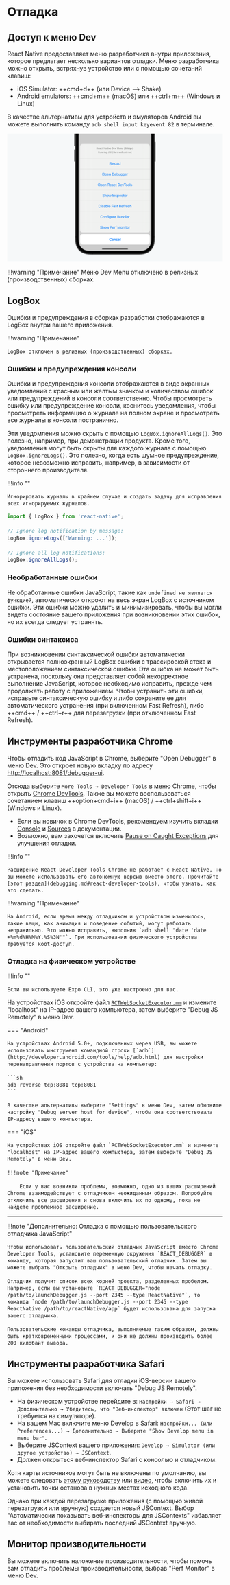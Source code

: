 # Отладка

## Доступ к меню Dev

React Native предоставляет меню разработчика внутри приложения, которое предлагает несколько вариантов отладки. Меню разработчика можно открыть, встряхнув устройство или с помощью сочетаний клавиш:

-   iOS Simulator: ++cmd+d++ (или Device --> Shake)
-   Android emulators: ++cmd+m++ (macOS) или ++ctrl+m++ (Windows и Linux)

В качестве альтернативы для устройств и эмуляторов Android вы можете выполнить команду `adb shell input keyevent 82` в терминале.

![](DevMenu.png)

!!!warning "Примечание"
Меню Dev Menu отключено в релизных (производственных) сборках.

## LogBox

Ошибки и предупреждения в сборках разработки отображаются в LogBox внутри вашего приложения.

!!!warning "Примечание"

    LogBox отключен в релизных (производственных) сборках.

### Ошибки и предупреждения консоли

Ошибки и предупреждения консоли отображаются в виде экранных уведомлений с красным или желтым значком и количеством ошибок или предупреждений в консоли соответственно. Чтобы просмотреть ошибку или предупреждение консоли, коснитесь уведомления, чтобы просмотреть информацию о журнале на полном экране и просмотреть все журналы в консоли постранично.

Эти уведомления можно скрыть с помощью `LogBox.ignoreAllLogs()`. Это полезно, например, при демонстрации продукта. Кроме того, уведомления могут быть скрыты для каждого журнала с помощью `LogBox.ignoreLogs()`. Это полезно, когда есть шумное предупреждение, которое невозможно исправить, например, в зависимости от стороннего производителя.

!!!info ""

    Игнорировать журналы в крайнем случае и создать задачу для исправления всех игнорируемых журналов.

```ts
import { LogBox } from 'react-native';

// Ignore log notification by message:
LogBox.ignoreLogs(['Warning: ...']);

// Ignore all log notifications:
LogBox.ignoreAllLogs();
```

### Необработанные ошибки

Не обработанные ошибки JavaScript, такие как `undefined не является функцией`, автоматически откроют на весь экран LogBox с источником ошибки. Эти ошибки можно удалить и минимизировать, чтобы вы могли видеть состояние вашего приложения при возникновении этих ошибок, но их всегда следует устранять.

### Ошибки синтаксиса

При возникновении синтаксической ошибки автоматически открывается полноэкранный LogBox ошибки с трассировкой стека и местоположением синтаксической ошибки. Эта ошибка не может быть устранена, поскольку она представляет собой некорректное выполнение JavaScript, которое необходимо исправить, прежде чем продолжать работу с приложением. Чтобы устранить эти ошибки, исправьте синтаксическую ошибку и либо сохраните ее для автоматического устранения (при включенном Fast Refresh), либо ++cmd++ / ++ctrl+r++ для перезагрузки (при отключенном Fast Refresh).

## Инструменты разработчика Chrome

Чтобы отладить код JavaScript в Chrome, выберите "Open Debugger" в меню Dev. Это откроет новую вкладку по адресу [http://localhost:8081/debugger-ui](http://localhost:8081/debugger-ui).

Отсюда выберите `More Tools → Developer Tools` в меню Chrome, чтобы открыть [Chrome DevTools](https://developer.chrome.com/devtools). Также вы можете воспользоваться сочетанием клавиш ++option+cmd+i++ (macOS) / ++ctrl+shift+i++ (Windows и Linux).

-   Если вы новичок в Chrome DevTools, рекомендуем изучить вкладки [Console](https://developer.chrome.com/docs/devtools/#console) и [Sources](https://developer.chrome.com/docs/devtools/#sources) в документации.
-   Возможно, вам захочется включить [Pause on Caught Exceptions](https://developer.chrome.com/docs/devtools/javascript/breakpoints/#exceptions) для улучшения отладки.

!!!info ""

    Расширение React Developer Tools Chrome не работает с React Native, но вы можете использовать его автономную версию вместо этого. Прочитайте [этот раздел](debugging.md#react-developer-tools), чтобы узнать, как это сделать.

!!!warning "Примечание"

    На Android, если время между отладчиком и устройством изменилось, такие вещи, как анимация и поведение событий, могут работать неправильно. Это можно исправить, выполнив `adb shell "date 'date +%m%d%H%M%Y.%S%3N'"`. При использовании физического устройства требуется Root-доступ.

### Отладка на физическом устройстве

!!!info ""

    Если вы используете Expo CLI, это уже настроено для вас.

<Tabs groupId="platform" defaultValue={constants.defaultPlatform} values={constants.platforms} className="pill-tabs">
<TabItem value="ios">

На устройствах iOS откройте файл [`RCTWebSocketExecutor.mm`](https://github.com/facebook/react-native/blob/master/packages/react-native/React/CoreModules/RCTWebSocketExecutor.mm) и измените "localhost" на IP-адрес вашего компьютера, затем выберите "Debug JS Remotely" в меню Dev.

=== "Android"

    На устройствах Android 5.0+, подключенных через USB, вы можете использовать инструмент командной строки [`adb`](http://developer.android.com/tools/help/adb.html) для настройки перенаправления портов с устройства на компьютер:

    ```sh
    adb reverse tcp:8081 tcp:8081
    ```

    В качестве альтернативы выберите "Settings" в меню Dev, затем обновите настройку "Debug server host for device", чтобы она соответствовала IP-адресу вашего компьютера.

=== "iOS"

    На устройствах iOS откройте файл `RCTWebSocketExecutor.mm` и измените "localhost" на IP-адрес вашего компьютера, затем выберите "Debug JS Remotely" в меню Dev.

    !!!note "Примечание"

    	Если у вас возникли проблемы, возможно, одно из ваших расширений Chrome взаимодействует с отладчиком неожиданным образом. Попробуйте отключить все расширения и снова включить их по одному, пока не найдете проблемное расширение.

---

!!!note "Дополнительно: Отладка с помощью пользовательского отладчика JavaScript"

    Чтобы использовать пользовательский отладчик JavaScript вместо Chrome Developer Tools, установите переменную окружения `REACT_DEBUGGER` в команду, которая запустит ваш пользовательский отладчик. Затем вы можете выбрать "Открыть отладчик" в меню Dev, чтобы начать отладку.

    Отладчик получит список всех корней проекта, разделенных пробелом. Например, если вы установите `REACT_DEBUGGER="node /path/to/launchDebugger.js --port 2345 --type ReactNative"`, то команда `node /path/to/launchDebugger.js --port 2345 --type ReactNative /path/to/reactNative/app` будет использована для запуска вашего отладчика.

    Пользовательские команды отладчика, выполняемые таким образом, должны быть кратковременными процессами, и они не должны производить более 200 килобайт вывода.

## Инструменты разработчика Safari

Вы можете использовать Safari для отладки iOS-версии вашего приложения без необходимости включать "Debug JS Remotely".

-   На физическом устройстве перейдите в: `Настройки → Safari → Дополнительно → Убедитесь, что "Веб-инспектор" включен` (Этот шаг не требуется на симуляторе).
-   На вашем Mac включите меню Develop в Safari: `Настройки... (или Preferences...) → Дополнительно → Выберите "Show Develop menu in menu bar"`.
-   Выберите JSContext вашего приложения: `Develop → Simulator (или другое устройство) → JSContext`.
-   Должен открыться веб-инспектор Safari с консолью и отладчиком.

Хотя карты источников могут быть не включены по умолчанию, вы можете следовать [этому руководству](http://blog.nparashuram.com/2019/10/debugging-react-native-ios-apps-with.html) или [видео](https://www.youtube.com/watch?v=GrGqIIz51k4), чтобы включить их и установить точки останова в нужных местах исходного кода.

Однако при каждой перезагрузке приложения (с помощью живой перезагрузки или вручную) создается новый JSContext. Выбор "Автоматически показывать веб-инспекторы для JSContexts" избавляет вас от необходимости выбирать последний JSContext вручную.

## Монитор производительности

Вы можете включить наложение производительности, чтобы помочь вам отладить проблемы производительности, выбрав "Perf Monitor" в меню Dev.
